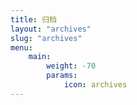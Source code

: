 ```yaml
---
title: 归档
layout: "archives"
slug: "archives"
menu:
    main:
        weight: -70
        params: 
            icon: archives
---
```


